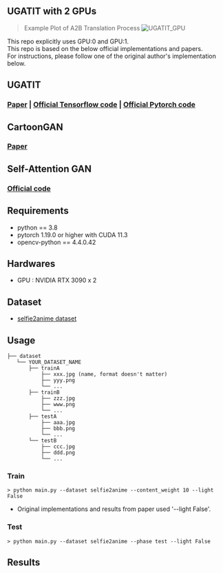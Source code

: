 ## UGATIT with 2 GPUs

> Example Plot of A2B Translation Process
![UGATIT_GPU](https://user-images.githubusercontent.com/63994269/130188522-ea77b1e8-5fdf-49f1-bdc6-37912403aff1.png)

This repo explicitly uses GPU:0 and GPU:1.    
This repo is based on the below official implementations and papers.    
For instructions, please follow one of the original author's implementation below.

## UGATIT
### [Paper](https://arxiv.org/abs/1907.10830) | [Official Tensorflow code](https://github.com/taki0112/UGATIT) | [Official Pytorch code](https://github.com/znxlwm/UGATIT-pytorch) 

## CartoonGAN
### [Paper](https://ieeexplore.ieee.org/document/8579084)    

## Self-Attention GAN
### [Official code](https://github.com/heykeetae/Self-Attention-GAN)    

## Requirements
* python == 3.8
* pytorch 1.19.0 or higher with CUDA 11.3
* opencv-python == 4.4.0.42

## Hardwares
* GPU : NVIDIA RTX 3090 x 2

## Dataset
* [selfie2anime dataset](https://drive.google.com/file/d/1xOWj1UVgp6NKMT3HbPhBbtq2A4EDkghF/view?usp=sharing)

## Usage
```
├── dataset
   └── YOUR_DATASET_NAME
       ├── trainA
           ├── xxx.jpg (name, format doesn't matter)
           ├── yyy.png
           └── ...
       ├── trainB
           ├── zzz.jpg
           ├── www.png
           └── ...
       ├── testA
           ├── aaa.jpg 
           ├── bbb.png
           └── ...
       └── testB
           ├── ccc.jpg 
           ├── ddd.png
           └── ...
```

### Train
```
> python main.py --dataset selfie2anime --content_weight 10 --light False
```
  * Original implementations and results from paper used '--light False'.

### Test
```
> python main.py --dataset selfie2anime --phase test --light False
```

## Results


